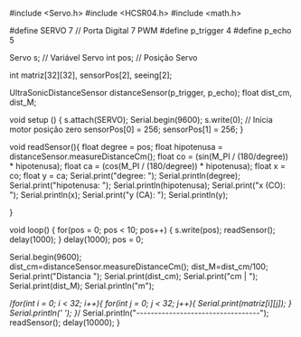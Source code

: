 #include <Servo.h>
#include <HCSR04.h>
#include <math.h>

#define SERVO 7 // Porta Digital 7 PWM
#define p_trigger 4
#define p_echo 5

Servo s; // Variável Servo
int pos; // Posição Servo

int matriz[32][32], sensorPos[2], seeing[2];

UltraSonicDistanceSensor distanceSensor(p_trigger, p_echo);
float dist_cm, dist_M;

void setup ()
{
  s.attach(SERVO);
  Serial.begin(9600);
  s.write(0); // Inicia motor posição zero
  sensorPos[0] = 256;
  sensorPos[1] = 256;
}

void readSensor(){
  float degree = pos;
  float hipotenusa = distanceSensor.measureDistanceCm();
  float co = (sin(M_PI / (180/degree)) * hipotenusa);
  float ca = (cos(M_PI / (180/degree)) * hipotenusa);
  float x = co;
  float y = ca;
  Serial.print("degree: ");
  Serial.println(degree);
  Serial.print("hipotenusa: ");
  Serial.println(hipotenusa);
  Serial.print("x (CO): ");
  Serial.println(x);
  Serial.print("y (CA): ");
  Serial.println(y);
  
}

void loop()
{
  for(pos = 0; pos < 10; pos++)
  {
    s.write(pos);
    readSensor();
    delay(1000);
  }
  delay(1000);
  pos = 0;

  Serial.begin(9600);  
  dist_cm=distanceSensor.measureDistanceCm();
  dist_M=dist_cm/100;
  Serial.print("Distancia ");
  Serial.print(dist_cm);
  Serial.print("cm | ");
  Serial.print(dist_M);
  Serial.println("m");
  
  /*for(int i = 0; i < 32; i++){
    for(int j = 0; j < 32; j++){
      Serial.print(matriz[i][j]);
    }
    Serial.println(' ');
  }*/
  Serial.println("----------------------------------");
  readSensor();
  delay(10000);
}
